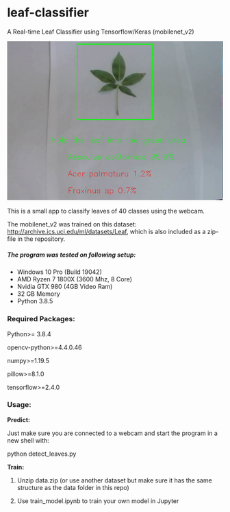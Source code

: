 # leaf-classifier
A Real-time Leaf Classifier using Tensorflow/Keras (mobilenet_v2)

<img src="leaf_example.jpg" alt="leaf_example"  />

This is a small app to classify leaves of 40 classes using the webcam. 

The mobilenet_v2 was trained on this dataset: http://archive.ics.uci.edu/ml/datasets/Leaf, which is also
included as a zip-file in the repository.

##### The program was tested on following setup:

- Windows 10 Pro (Build 19042)
- AMD Ryzen 7 1800X (3600 Mhz, 8 Core)
- Nvidia GTX 980 (4GB Video Ram)
- 32 GB Memory
- Python 3.8.5

### Required Packages:

Python>= 3.8.4

opencv-python>=4.4.0.46

numpy>=1.19.5

pillow>=8.1.0

tensorflow>=2.4.0



### Usage:

**Predict:**

Just make sure you are connected to a webcam and start the program in a new shell with: 

python detect_leaves.py 

**Train:**

1. Unzip data.zip (or use another dataset but make sure it has the same structure as the data folder in this repo)

2. Use train_model.ipynb to train your own model in Jupyter

   



